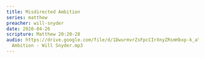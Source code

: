 ```yaml
---
title: Misdirected Ambition
series: matthew
preacher: will-snyder
date: 2020-04-26
scripture: Matthew 20:20-28
audio: https://drive.google.com/file/d/1DwurmvrZsFpcCIrXnyZRsmHbxp-k_aYB/view
  Ambition - Will Snyder.mp3
---
```

